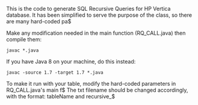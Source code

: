 This is the code to generate SQL Recursive Queries for HP Vertica database.
It has been simplified to serve the purpose of the class, so there are many hard-coded pa$

Make any modification needed in the main function (RQ_CALL.java) then compile them:
```
javac *.java
```
If you have Java 8 on your machine, do this instead:
```
javac -source 1.7 -target 1.7 *.java
```
To make it run with your table, modify the hard-coded parameters in RQ_CALL.java's main f$
The txt filename should be changed accordingly, with the format: tableName and recursive_$

